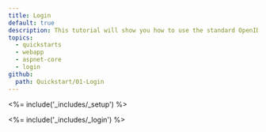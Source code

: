 ```yaml
---
title: Login
default: true
description: This tutorial will show you how to use the standard OpenID Connect middleware to add authentication to your web app.
topics:
  - quickstarts
  - webapp
  - aspnet-core
  - login
github:
  path: Quickstart/01-Login
---
```


<%= include('_includes/_setup') %>

<%= include('_includes/_login') %>
